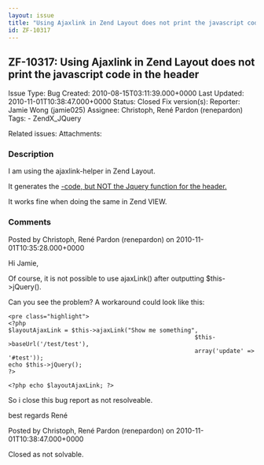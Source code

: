 ```yaml
---
layout: issue
title: "Using Ajaxlink in Zend Layout does not print the javascript code in the header"
id: ZF-10317
---
```


ZF-10317: Using Ajaxlink in Zend Layout does not print the javascript code in the header
----------------------------------------------------------------------------------------

 Issue Type: Bug Created: 2010-08-15T03:11:39.000+0000 Last Updated: 2010-11-01T10:38:47.000+0000 Status: Closed Fix version(s): 
 Reporter:  Jamie Wong (jamie025)  Assignee:  Christoph, René Pardon (renepardon)  Tags: - ZendX\_JQuery
 
 Related issues: 
 Attachments: 
### Description

I am using the ajaxlink-helper in Zend Layout.

It generates the <a href="">-code, but NOT the Jquery function for the header.</a>

It works fine when doing the same in Zend VIEW.

 

 

### Comments

Posted by Christoph, René Pardon (renepardon) on 2010-11-01T10:35:28.000+0000

Hi Jamie,

Of course, it is not possible to use ajaxLink() after outputting $this->jQuery().

Can you see the problem? A workaround could look like this:

 
    <pre class="highlight">
    <?php
    $layoutAjaxLink = $this->ajaxLink("Show me something",
                                                         $this->baseUrl('/test/test'),
                                                         array('update' => '#test'));
    echo $this->jQuery();
    ?>


`<?php echo $layoutAjaxLink; ?>`


So i close this bug report as not resolveable.

best regards René

 

 

Posted by Christoph, René Pardon (renepardon) on 2010-11-01T10:38:47.000+0000

Closed as not solvable.

 

 